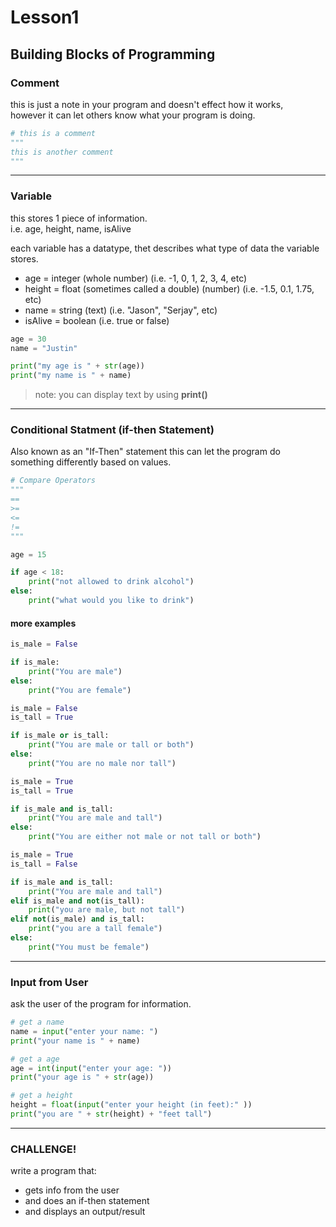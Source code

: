 # Lesson1

## Building Blocks of Programming

### Comment 
this is just a note in your program and doesn't effect how it works,  
however it can let others know what your program is doing.  

```python
# this is a comment
"""
this is another comment
"""
```
---
### Variable
this stores 1 piece of information.  
i.e. age, height, name, isAlive   

each variable has a datatype, thet describes what type of data the variable stores.  
* age = integer (whole number) (i.e. -1, 0, 1, 2, 3, 4, etc)  
* height = float (sometimes called a double) (number) (i.e. -1.5, 0.1, 1.75, etc)  
* name = string (text) (i.e. "Jason", "Serjay", etc)  
* isAlive = boolean (i.e. true or false)

```python
age = 30
name = "Justin"

print("my age is " + str(age))
print("my name is " + name)
```

> note: you can display text by using **print()**

---

### Conditional Statment (if-then Statement)
Also known as an "If-Then" statement this can let the program do something differently based on values.

```python
# Compare Operators  
"""
==   
>=  
<=  
!= 
"""

age = 15

if age < 18:
    print("not allowed to drink alcohol")
else:
    print("what would you like to drink")
```

#### more examples
```python
is_male = False

if is_male:
    print("You are male")
else:
    print("You are female")
```
```python
is_male = False
is_tall = True

if is_male or is_tall:
    print("You are male or tall or both")
else:
    print("You are no male nor tall")
```
```python
is_male = True
is_tall = True

if is_male and is_tall:
    print("You are male and tall")
else:
    print("You are either not male or not tall or both")
```
```python
is_male = True
is_tall = False

if is_male and is_tall:
    print("You are male and tall")
elif is_male and not(is_tall):
    print("you are male, but not tall")
elif not(is_male) and is_tall:
    print("you are a tall female")
else:
    print("You must be female")
```
---
### Input from User
ask the user of the program for information.

```python
# get a name
name = input("enter your name: ")
print("your name is " + name)

# get a age
age = int(input("enter your age: "))
print("your age is " + str(age))

# get a height
height = float(input("enter your height (in feet):" ))
print("you are " + str(height) + "feet tall")

```
---
### CHALLENGE!
write a program that:
* gets info from the user
* and does an if-then statement
* and displays an output/result 

